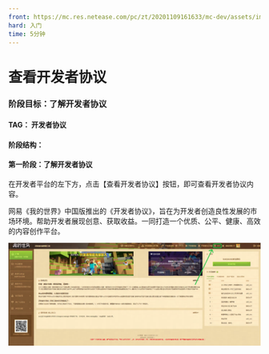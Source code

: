 ```yaml
---
front: https://mc.res.netease.com/pc/zt/20201109161633/mc-dev/assets/img/xieyi_images001.3575194f.png
hard: 入门
time: 5分钟
---
```


# 查看开发者协议

### 阶段目标：了解开发者协议



#### TAG： 开发者协议



#### 阶段结构：

#### 第一阶段：了解开发者协议



在开发者平台的左下方，点击【查看开发者协议】按钮，即可查看开发者协议内容。

网易《我的世界》中国版推出的《开发者协议》，旨在为开发者创造良性发展的市场环境。帮助开发者展现创意、获取收益。一同打造一个优质、公平、健康、高效的内容创作平台。

![](./images/xieyi_images001.png)